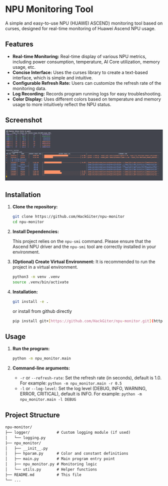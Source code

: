 # NPU Monitoring Tool

A simple and easy-to-use NPU (HUAWEI ASCEND) monitoring tool based on curses, designed for real-time monitoring of Huawei Ascend NPU usage.

## Features

*   **Real-time Monitoring:** Real-time display of various NPU metrics, including power consumption, temperature, AI Core utilization, memory usage, etc.
*   **Concise Interface:** Uses the curses library to create a text-based interface, which is simple and intuitive.
*   **Configurable Refresh Rate:** Users can customize the refresh rate of the monitoring data.
*   **Log Recording:** Records program running logs for easy troubleshooting.
*   **Color Display:** Uses different colors based on temperature and memory usage to more intuitively reflect the NPU status.

## Screenshot
![Screenshot](images/screeshot.png)

## Installation

1.  **Clone the repository:**

    ```bash
    git clone https://github.com/HackGiter/npu-monitor
    cd npu-monitor
    ```

2.  **Install Dependencies:**

    This project relies on the `npu-smi` command. Please ensure that the Ascend NPU driver and the `npu-smi` tool are correctly installed in your environment.

3. **(Optional) Create Virtual Environment:**
    It is recommended to run the project in a virtual environment.
    ```bash
    python3 -m venv .venv
    source .venv/bin/activate
    ```
4. **Installation:**

    ```bash
    git install -e .
    ```
    or install from github directly
    ```bash
    pip install git+[https://github.com/HackGiter/npu-monitor.git](https://github.com/HackGiter/npu-monitor.git)
    ```

## Usage

1.  **Run the program:**

    ```bash
    python -m npu_monitor.main
    ```

2.  **Command-line arguments:**

    *   `-r` or `--refresh-rate`: Set the refresh rate (in seconds), default is 1.0. For example: `python -m npu_monitor.main -r 0.5`
    *   `-l` or `--log-level`: Set the log level (DEBUG, INFO, WARNING, ERROR, CRITICAL), default is INFO. For example: `python -m npu_monitor.main -l DEBUG`

## Project Structure
```markdown
npu-monitor/
├── logger/            # Custom logging module (if used)
│   └── logging.py
├── npu_monitor/
│   ├── __init__.py
│   ├── hparam.py      # Color and constant definitions
│   ├── main.py        # Main program entry point
│   ├── npu_monitor.py # Monitoring logic
│   └── utils.py       # Helper functions
├── README.md          # This file
└── ...
```
